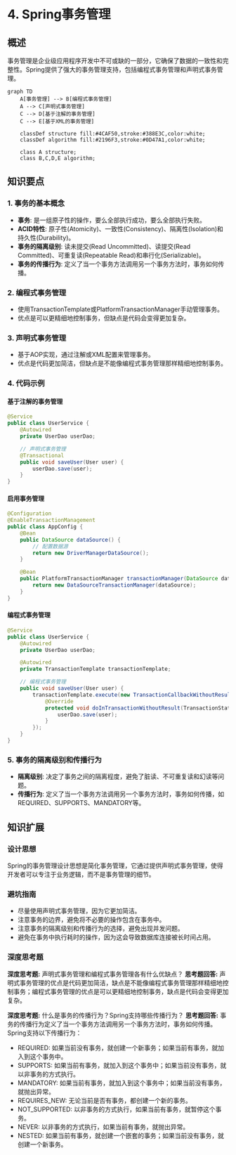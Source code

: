 # 4. Spring事务管理

## 概述
事务管理是企业级应用程序开发中不可或缺的一部分，它确保了数据的一致性和完整性。Spring提供了强大的事务管理支持，包括编程式事务管理和声明式事务管理。

```mermaid
graph TD
    A[事务管理] --> B[编程式事务管理]
    A --> C[声明式事务管理]
    C --> D[基于注解的事务管理]
    C --> E[基于XML的事务管理]

    classDef structure fill:#4CAF50,stroke:#388E3C,color:white;
    classDef algorithm fill:#2196F3,stroke:#0D47A1,color:white;

    class A structure;
    class B,C,D,E algorithm;
```

## 知识要点
### 1. 事务的基本概念
- **事务**: 是一组原子性的操作，要么全部执行成功，要么全部执行失败。
- **ACID特性**: 原子性(Atomicity)、一致性(Consistency)、隔离性(Isolation)和持久性(Durability)。
- **事务的隔离级别**: 读未提交(Read Uncommitted)、读提交(Read Committed)、可重复读(Repeatable Read)和串行化(Serializable)。
- **事务的传播行为**: 定义了当一个事务方法调用另一个事务方法时，事务如何传播。

### 2. 编程式事务管理
- 使用TransactionTemplate或PlatformTransactionManager手动管理事务。
- 优点是可以更精细地控制事务，但缺点是代码会变得更加复杂。

### 3. 声明式事务管理
- 基于AOP实现，通过注解或XML配置来管理事务。
- 优点是代码更加简洁，但缺点是不能像编程式事务管理那样精细地控制事务。

### 4. 代码示例
#### 基于注解的事务管理
```java
@Service
public class UserService {
    @Autowired
    private UserDao userDao;

    // 声明式事务管理
    @Transactional
    public void saveUser(User user) {
        userDao.save(user);
    }
}
```

#### 启用事务管理
```java
@Configuration
@EnableTransactionManagement
public class AppConfig {
    @Bean
    public DataSource dataSource() {
        // 配置数据源
        return new DriverManagerDataSource();
    }

    @Bean
    public PlatformTransactionManager transactionManager(DataSource dataSource) {
        return new DataSourceTransactionManager(dataSource);
    }
}
```

#### 编程式事务管理
```java
@Service
public class UserService {
    @Autowired
    private UserDao userDao;

    @Autowired
    private TransactionTemplate transactionTemplate;

    // 编程式事务管理
    public void saveUser(User user) {
        transactionTemplate.execute(new TransactionCallbackWithoutResult() {
            @Override
            protected void doInTransactionWithoutResult(TransactionStatus status) {
                userDao.save(user);
            }
        });
    }
}
```

### 5. 事务的隔离级别和传播行为
- **隔离级别**: 决定了事务之间的隔离程度，避免了脏读、不可重复读和幻读等问题。
- **传播行为**: 定义了当一个事务方法调用另一个事务方法时，事务如何传播，如REQUIRED、SUPPORTS、MANDATORY等。

## 知识扩展
### 设计思想
Spring的事务管理设计思想是简化事务管理，它通过提供声明式事务管理，使得开发者可以专注于业务逻辑，而不是事务管理的细节。

### 避坑指南
- 尽量使用声明式事务管理，因为它更加简洁。
- 注意事务的边界，避免将不必要的操作包含在事务中。
- 注意事务的隔离级别和传播行为的选择，避免出现并发问题。
- 避免在事务中执行耗时的操作，因为这会导致数据库连接被长时间占用。

### 深度思考题
**深度思考题:** 声明式事务管理和编程式事务管理各有什么优缺点？
**思考题回答:** 声明式事务管理的优点是代码更加简洁，缺点是不能像编程式事务管理那样精细地控制事务；编程式事务管理的优点是可以更精细地控制事务，缺点是代码会变得更加复杂。

**深度思考题:** 什么是事务的传播行为？Spring支持哪些传播行为？
**思考题回答:** 事务的传播行为定义了当一个事务方法调用另一个事务方法时，事务如何传播。Spring支持以下传播行为：
- REQUIRED: 如果当前没有事务，就创建一个新事务；如果当前有事务，就加入到这个事务中。
- SUPPORTS: 如果当前有事务，就加入到这个事务中；如果当前没有事务，就以非事务的方式执行。
- MANDATORY: 如果当前有事务，就加入到这个事务中；如果当前没有事务，就抛出异常。
- REQUIRES_NEW: 无论当前是否有事务，都创建一个新的事务。
- NOT_SUPPORTED: 以非事务的方式执行，如果当前有事务，就暂停这个事务。
- NEVER: 以非事务的方式执行，如果当前有事务，就抛出异常。
- NESTED: 如果当前有事务，就创建一个嵌套的事务；如果当前没有事务，就创建一个新事务。
